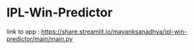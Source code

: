 # IPL-Win-Predictor
link to app : https://share.streamlit.io/mayanksanadhya/ipl-win-predictor/main/main.py
